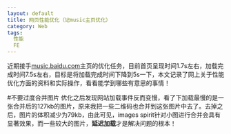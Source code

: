 ```yaml
---
layout: default
title: 网页性能优化（记music主页优化）
category: Web
tags: 
  性能
  FE
---
```


近期接手[music.baidu.com](http://music.baidu.com)主页的优化任务，目前首页呈现时间1.7s左右，加载完成时间7.5s左右，目标是将加载完成时间下降到5s一下，本文记录了网上关于性能优化方面的资料和实际操作，看看能学到哪些有意思的事情！

#不要过度合并图片
优化之后发现网站加载事件反而变慢，看了下加载最慢的是一张合并后的127kb的图片，原来我把一些二维码也合并到这张图片中去了。去掉之后，图片的体积减少为79kb，由此可见，images spirit针对小图进行合并会具有显著效果，而一些较大的图片，**延迟加载**才是解决问题的根本！
